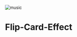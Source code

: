 ![music](https://user-images.githubusercontent.com/118137476/205008707-0a4dffd3-8b93-4826-9ae8-ef29ba71751d.png)
# Flip-Card-Effect
